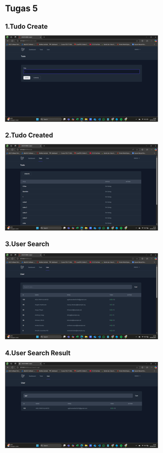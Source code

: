 # Tugas 5


## 1.Tudo Create
![alt text](screenshot/image.png)

## 2.Tudo Created 
![alt text](<screenshot/Screenshot 2025-04-24 133138.png>)

## 3.User Search
![alt text](<screenshot/Screenshot 2025-04-24 133421.png>)

## 4.User Search Result
![alt text](<screenshot/Screenshot 2025-04-24 134014.png>)
